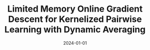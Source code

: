 ---
title: "Limited Memory Online Gradient Descent for Kernelized Pairwise Learning with Dynamic Averaging"
authors: Hilal AlQuabeh, **William de Vazelhes**, Bin Gu
collection: publications
permalink: /publication/aaaibis
venue: 'AAAI'
date: 2024-01-01
---